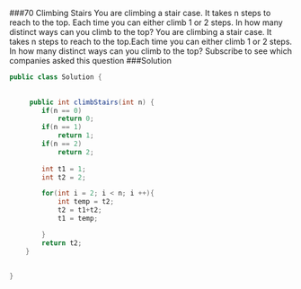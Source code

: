 ###70 Climbing Stairs
You are climbing a stair case. It takes n steps to reach to the top.
Each time you can either climb 1 or 2 steps. In how many distinct ways can you climb to the top?
You are climbing a stair case. It takes n steps to reach to the top.Each time you can either climb 1 or 2 steps. In how many distinct ways can you climb to the top?
Subscribe to see which companies asked this question
###Solution
```java
public class Solution {
    
    
     public int climbStairs(int n) {
        if(n == 0)
            return 0;
        if(n == 1)
            return 1;
        if(n == 2)
            return 2;
            
        int t1 = 1;
        int t2 = 2;

        for(int i = 2; i < n; i ++){
            int temp = t2;
            t2 = t1+t2;
            t1 = temp;

        }
        return t2;
    }
    
    
}